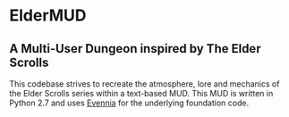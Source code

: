 # ElderMUD
## A Multi-User Dungeon inspired by The Elder Scrolls

This codebase strives to recreate the atmosphere, lore and mechanics of the Elder Scrolls series within a text-based MUD. This MUD is written in Python 2.7 and uses [Evennia](http://www.evennia.com/) for the underlying foundation code.